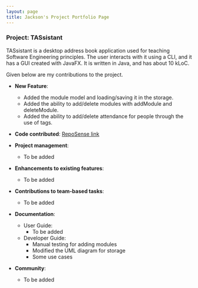 ```yaml
---
layout: page
title: Jackson's Project Portfolio Page
---
```


### Project: TASsistant

TASsistant is a desktop address book application used for teaching Software Engineering principles.
The user interacts with it using a CLI, and it has a GUI created with JavaFX.
It is written in Java, and has about 10 kLoC.

Given below are my contributions to the project.

* **New Feature**:
    * Added the module model and loading/saving it in the storage.
    * Added the ability to add/delete modules with addModule and deleteModule.
    * Added the ability to add/delete attendance for people through the use of tags.

* **Code contributed**: [RepoSense link]()

* **Project management**:
    * To be added

* **Enhancements to existing features**:
    * To be added

* **Contributions to team-based tasks**:
    * To be added

* **Documentation**:
    * User Guide:
        * To be added
    * Developer Guide:
        * Manual testing for adding modules
        * Modified the UML diagram for storage
        * Some use cases

* **Community**:
    * To be added
